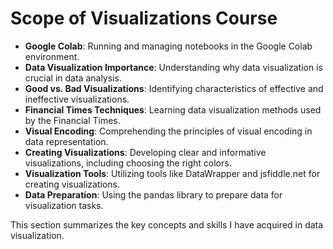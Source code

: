 # Scope of Visualizations Course

- **Google Colab**: Running and managing notebooks in the Google Colab environment.
- **Data Visualization Importance**: Understanding why data visualization is crucial in data analysis.
- **Good vs. Bad Visualizations**: Identifying characteristics of effective and ineffective visualizations.
- **Financial Times Techniques**: Learning data visualization methods used by the Financial Times.
- **Visual Encoding**: Comprehending the principles of visual encoding in data representation.
- **Creating Visualizations**: Developing clear and informative visualizations, including choosing the right colors.
- **Visualization Tools**: Utilizing tools like DataWrapper and jsfiddle.net for creating visualizations.
- **Data Preparation**: Using the pandas library to prepare data for visualization tasks.

This section summarizes the key concepts and skills I have acquired in data visualization.
